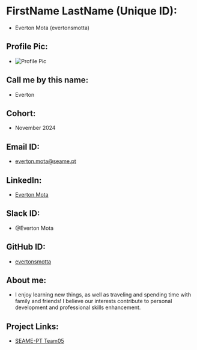 # FirstName LastName (Unique ID): 
 - Everton Mota (evertonsmotta)
## Profile Pic: 
 - ![Profile Pic](https://avatars.githubusercontent.com/u/106706496)
## Call me by this name:
 - Everton
## Cohort: 
 - November 2024
## Email ID: 
 - everton.mota@seame.pt
## LinkedIn:
 - [Everton Mota](https://www.linkedin.com/in/evertonsmota/)
## Slack ID: 
 - @Everton Mota
## GitHub ID:
 - [evertonsmotta](https://github.com/evertonsmotta)
## About me: 
- I enjoy learning new things, as well as traveling and spending time with family and friends! I believe our interests contribute to personal development and professional skills enhancement.
## Project Links:
- [SEAME-PT Team05](https://github.com/orgs/SEAME-pt/teams/team05/repositories)